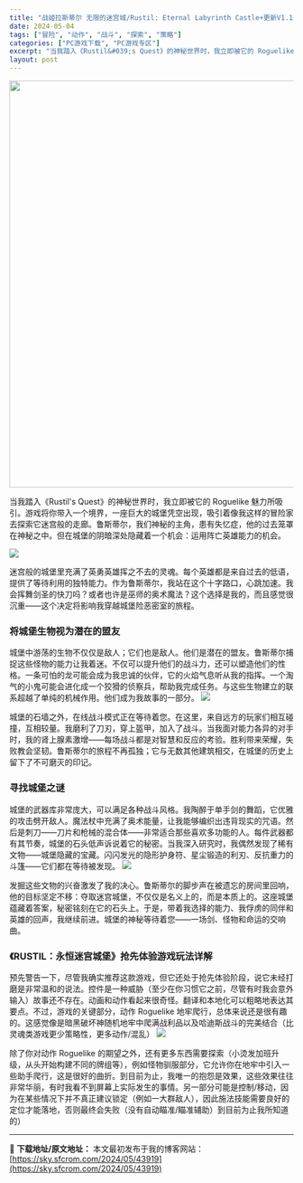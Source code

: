 ```yaml
---
title: "战姬拉斯蒂尔 无限的迷宫城/Rustil: Eternal Labyrinth Castle+更新V1.16 1.4G"
date: 2024-05-04
tags: ["冒险", "动作", "战斗", "探索", "策略"]
categories: ["PC游戏下载", "PC游戏专区"]
excerpt: "当我踏入《Rustil&#039;s Quest》的神秘世界时，我立即被它的 Roguelike 魅力所吸引。游戏将你带入一个境界，一座巨大的城堡凭空出现，吸引着像我这样的冒险家去探索它迷宫般的走廊。鲁斯蒂尔，我们神秘的主角，患有失忆症，他的过去笼罩在神秘之中。但在城堡的阴暗深处隐藏着一个机会：运用阵亡英雄能&hellip;"
layout: post
---
```


<img class="aligncenter size-full wp-image-43898" src="https://sky.sfcrom.com/wp-content/uploads/2024/05/20240504174207-96de2.jpeg" alt="" width="1280" height="720" />

当我踏入《Rustil's Quest》的神秘世界时，我立即被它的 Roguelike 魅力所吸引。游戏将你带入一个境界，一座巨大的城堡凭空出现，吸引着像我这样的冒险家去探索它迷宫般的走廊。鲁斯蒂尔，我们神秘的主角，患有失忆症，他的过去笼罩在神秘之中。但在城堡的阴暗深处隐藏着一个机会：运用阵亡英雄能力的机会。

<img src="https://sky.sfcrom.com/wp-content/uploads/2024/05/20240504174209-2fc47.jpeg" />

<span>迷宫般的城堡里充满了英勇英雄挥之不去的灵魂。每个英雄都是来自过去的低语，提供了等待利用的独特能力。作为鲁斯蒂尔，我站在这个十字路口，心跳加速。我会挥舞剑圣的快刀吗？或者也许是巫师的奥术魔法？这个选择是我的，而且感觉很沉重——这个决定将影响我穿越城堡险恶密室的旅程。</span>
<h3><span>将城堡生物视为潜在的盟友</span></h3>
<span>城堡中游荡的生物不仅仅是敌人；它们也是敌人。他们是潜在的盟友。鲁斯蒂尔捕捉这些怪物的能力让我着迷。不仅可以提升他们的战斗力，还可以塑造他们的性格。一条可怕的龙可能会成为我忠诚的伙伴，它的火焰气息听从我的指挥。一个淘气的小鬼可能会进化成一个狡猾的侦察兵，帮助我完成任务。与这些生物建立的联系超越了单纯的机械作用。他们成为我故事的一部分。</span>

<img src="https://sky.sfcrom.com/wp-content/uploads/2024/05/20240504174212-41f75.jpeg" />

<span>城堡的石墙之外，在线战斗模式正在等待着您。在这里，来自远方的玩家们相互碰撞，互相较量。我磨利了刀刃，穿上盔甲，加入了战斗。当我面对能力各异的对手时，我的肾上腺素激增——每场战斗都是对智慧和反应的考验。胜利带来荣耀，失败教会坚韧。鲁斯蒂尔的旅程不再孤独；它与无数其他建筑相交，在城堡的历史上留下了不可磨灭的印记。</span>
<h3><span>寻找城堡之谜</span></h3>
<span>城堡的武器库非常庞大，可以满足各种战斗风格。我陶醉于单手剑的舞蹈，它优雅的攻击劈开敌人。魔法杖中充满了奥术能量，让我能够编织出违背现实的咒语。然后是刺刀——刀片和枪械的混合体——非常适合那些喜欢多功能的人。每件武器都有其节奏，城堡的石头低声诉说着它的秘密。当我深入研究时，我偶然发现了稀有文物——城堡隐藏的宝藏。闪闪发光的隐形护身符、星尘锻造的利刃、反抗重力的斗篷——它们都在等待被发现。</span>

<img src="https://sky.sfcrom.com/wp-content/uploads/2024/05/20240504174213-eeceb.jpeg" />

<span>发掘这些文物的兴奋激发了我的决心。鲁斯蒂尔的脚步声在被遗忘的房间里回响，他的目标坚定不移：夺取迷宫城堡，不仅仅是名义上的，而是本质上的。这座城堡蕴藏着答案，秘密铭刻在它的石头上。于是，带着我选择的能力、我俘虏的同伴和英雄的回声，我继续前进。城堡的神秘等待着您——一场剑、怪物和命运的交响曲。</span>
<h3><span>《RUSTIL：永恒迷宫城堡》抢先体验游戏玩法详解</span></h3>
<span>预先警告一下，尽管我确实推荐这款游戏，但它还处于抢先体验阶段，说它未经打磨是非常温和的说法。控件是一种威胁（至少在你习惯它之前，尽管有时我会意外输入）故事还不存在。动画和动作看起来很奇怪。翻译和本地化可以粗略地表达其要点。不过，游戏的关键部分，动作 Roguelike 地牢爬行，总体来说还是很有趣的。这感觉像是暗黑破坏神随机地牢中爬满战利品以及哈迪斯战斗的完美结合（比灵魂类游戏更少策略性，更多动作/混乱）</span>

<img src="https://sky.sfcrom.com/wp-content/uploads/2024/05/20240504174216-bfb46.jpeg" />

除了你对动作 Roguelike 的期望之外，还有更多东西需要探索（小烫发加班升级，从头开始构建不同的牌组等），例如怪物驯服部分，它允许你在地牢中引入一些助手爬行，这是很好的曲折。到目前为止，我唯一的抱怨是效果，这些效果往往非常华丽，有时我看不到屏幕上实际发生的事情。另一部分可能是控制/移动，因为在某些情况下并不真正建议锁定（例如一大群敌人），因此施法技能需要良好的定位才能落地，否则最终会失败（没有自动瞄准/瞄准辅助）到目前为止我所知道的）

---
📖 **下载地址/原文地址：** 本文最初发布于我的博客网站：[https://sky.sfcrom.com/2024/05/43919](https://sky.sfcrom.com/2024/05/43919)
